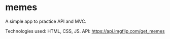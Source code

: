 # memes

A simple app to practice API and MVC.

Technologies used: HTML, CSS, JS.
API: https://api.imgflip.com/get_memes
